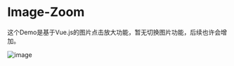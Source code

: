 # Image-Zoom


这个Demo是基于Vue.js的图片点击放大功能，暂无切换图片功能，后续也许会增加。

![image](https://github.com/Mashiro10032/Image-Zoom/blob/master/images/preview.gif)
